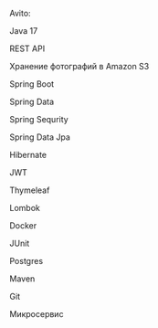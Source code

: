 Avito:

Java 17

REST API

Хранение фотографий в Amazon S3

Spring Boot

Spring Data

Spring Sequrity

Spring Data Jpa

Hibernate

JWT

Thymeleaf

Lombok

Docker

JUnit

Postgres

Maven

Git

Микросервис
